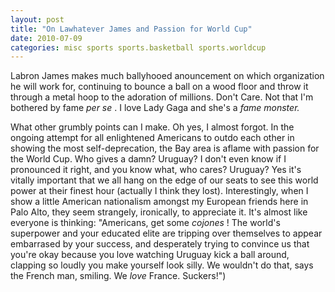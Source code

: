 ```yaml
---
layout: post
title: "On Lawhatever James and Passion for World Cup"
date: 2010-07-09
categories: misc sports sports.basketball sports.worldcup
---
```


Labron James makes much ballyhooed anouncement on which organization he will
work for, continuing to bounce a ball on a wood floor and throw it through a
metal hoop to the adoration of millions. Don't Care. Not that I'm bothered by
fame _per se_ . I love Lady Gaga and she's a _fame monster._ 

What other grumbly points can I make. Oh yes, I almost forgot. In the ongoing
attempt for all enlightened Americans to outdo each other in showing the most
self-deprecation, the Bay area is aflame with passion for the World Cup. Who
gives a damn? Uruguay? I don't even know if I pronounced it right, and you know
what, who cares? Uruguay? Yes it's vitally important that we all hang on the
edge of our seats to see this world power at their finest hour (actually I think
they lost). Interestingly, when I show a little American nationalism amongst my
European friends here in Palo Alto, they seem strangely, ironically, to
appreciate it. It's almost like everyone is thinking: "Americans, get some 
_cojones_ ! The world's superpower and your educated elite are tripping over
themselves to appear embarrased by your success, and desperately trying to
convince us that you're okay because you love watching Uruguay kick a ball
around, clapping so loudly you make yourself look silly. We wouldn't do that,
says the French man, smiling. We _love_ France.
Suckers!")
